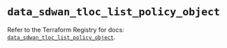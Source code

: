# `data_sdwan_tloc_list_policy_object`

Refer to the Terraform Registry for docs: [`data_sdwan_tloc_list_policy_object`](https://registry.terraform.io/providers/ciscodevnet/sdwan/0.8.0/docs/data-sources/tloc_list_policy_object).
